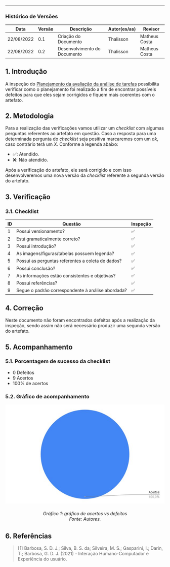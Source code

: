 ***

### Histórico de Versões

**Data** | **Versão** | **Descrição** | **Autor(es/as)** | **Revisor** |
--- | --- | --- | --- | --- |
22/08/2022 | 0.1 | Criação do Documento | Thalisson | Matheus Costa
22/08/2022 | 0.2 | Desenvolvimento do Documento | Thalisson | Matheus Costa

## 1. Introdução

A inspeção do [Planejamento da avaliação da análise de tarefas](../designAvalEDesenv/nivel1/analiseTarefas/planejamento-analise-tarefas.md) possibilita verificar como o planejamento foi realizado a fim de encontrar possíveis defeitos para que eles sejam corrigidos e fiquem mais coerentes com o artefato.

## 2. Metodologia

Para a realização das verificações vamos utilizar um _checklist_ com algumas perguntas referentes ao artefato em questão. Caso a resposta para uma determinada pergunta do _checklist_ seja positiva marcaremos com um _ok_, caso contrário terá um _X_. Conforme a legenda abaixo:

- ✅: Atendido.
- ❌: Não atendido.

Após a verificação do artefato, ele será corrigido e com isso desenvolveremos uma nova versão da _checklist_ referente a segunda versão do artefato.

## 3. Verificação

### 3.1. Checklist

ID | Questão | Inspeção
--- | --- | ---
1 | Possui versionamento? | ✅
2 | Está gramaticalmente correto? | ✅
3 | Possui introdução? | ✅
4 | As imagens/figuras/tabelas possuem legenda? | ✅
5 | Possui as perguntas referentes a coleta de dados? | ✅
6 | Possui conclusão? | ✅
7 | As informações estão consistentes e objetivas? | ✅
8 | Possui referências? | ✅
9 | Segue o padrão correspondente à análise abordada? | ✅


## 4. Correção

Neste documento não foram encontrados defeitos após a realização da inspeção, sendo assim não será necessário produzir uma segunda versão do artefato.

## 5. Acompanhamento
### 5.1. Porcentagem de sucesso da checklist

- 0 Defeitos
- 9 Acertos
- 100% de acertos

### 5.2. Gráfico de acompanhamento

![Gráfico](../assets/verif-pa-analise-tarefas.jpg)
<h6 align = "center">Gráfico 1: gráfico de acertos vs defeitos <br>Fonte: Autores. </h6>

## 6. Referências

> [1] Barbosa, S. D. J.; Silva, B. S. da; Silveira, M. S.; Gasparini, I.; Darin, T.; Barbosa, G. D. J. (2021) - Interação Humano-Computador e Experiência do usuário.
